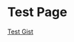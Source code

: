 <!-- TITLE: Test Page -->

# Test Page
<a class="gist" href="https://gist.github.com/fireundubh/c91e0792cae727bebb8ef4942e636e4a">Test Gist</a>
